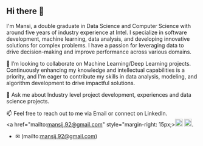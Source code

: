 ## Hi there 👋

I'm Mansi, a double graduate in Data Science and Computer Science with around five years of industry experience at Intel. I specialize in software development, machine learning, data analysis, and developing innovative solutions for complex problems. I have a passion for leveraging data to drive decision-making and improve performance across various domains.

👯 I’m looking to collaborate on Machine Learning/Deep Learning projects. Continuously enhancing my knowledge and intellectual capabilities is a priority, and  I'm eager to contribute my skills in data analysis, modeling, and algorithm development to drive impactful solutions.

💬 Ask me about Industry level project development, experiences and data science projects.

📫 Feel free to reach out to me via Email or connect on LinkedIn. <br>
<a href="mailto:mansij.92@gmail.com" style="margin-right: 15px;><img src="https://upload.wikimedia.org/wikipedia/commons/7/7e/Gmail_icon_%282020%29.svg" alt="Gmail" height="20px"></a>
<a href="https://www.linkedin.com/in/mj-mansi-joshi/" target="_blank"><img src="https://upload.wikimedia.org/wikipedia/commons/c/ca/LinkedIn_logo_initials.png" alt="LinkedIn" height="20px"></a>.
 - ✉ (mailto:mansij.92@gmail.com)
